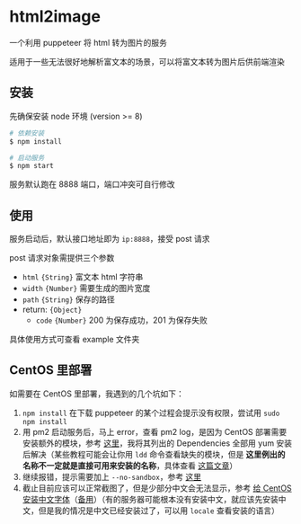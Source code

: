 # html2image

一个利用 puppeteer 将 html 转为图片的服务

适用于一些无法很好地解析富文本的场景，可以将富文本转为图片后供前端渲染

## 安装

先确保安装 node 环境 (version >= 8)

```bash
# 依赖安装
$ npm install

# 启动服务
$ npm start
```

服务默认跑在 8888 端口，端口冲突可自行修改

## 使用

服务启动后，默认接口地址即为 `ip:8888`，接受 post 请求

post 请求对象需提供三个参数

* `html` `{String}` 富文本 html 字符串
* `width` `{Number}` 需要生成的图片宽度
* `path` `{String}` 保存的路径
* return: `{Object}`
  * `code` `{Number}` 200 为保存成功，201 为保存失败


具体使用方式可查看 example 文件夹

## CentOS 里部署

如需要在 CentOS 里部署，我遇到的几个坑如下：

1. `npm install` 在下载 puppeteer 的某个过程会提示没有权限，尝试用 `sudo npm install`
2. 用 pm2 启动服务后，马上 error，查看 pm2 log，是因为 CentOS 部署需要安装额外的模块，参考 [这里](https://github.com/GoogleChrome/puppeteer/blob/master/docs/troubleshooting.md#chrome-headless-doesnt-launch-on-unix)，我将其列出的 Dependencies 全部用 yum 安装后解决（某些教程可能会让你用 `ldd` 命令查看缺失的模块，但是 **这里例出的名称不一定就是直接可用来安装的名称**，具体查看 [这篇文章](https://github.com/wayou/wayou.github.io/issues/48)）
3. 继续报错，提示需要加上 `--no-sandbox`，参考 [这里](https://github.com/GoogleChrome/puppeteer/blob/master/docs/troubleshooting.md#setting-up-chrome-linux-sandbox)
4. 截止目前应该可以正常截图了，但是少部分中文会无法显示，参考 [给 CentOS 安装中文字体](https://fbd.intelleeegooo.cc/install-chinese-font-on-centos/)（[备用](https://www.jianshu.com/p/f2ba4f5b8f36)）（有的服务器可能根本没有安装中文，就应该先安装中文，但是我的情况是中文已经安装过了，可以用 `locale` 查看安装的语言）